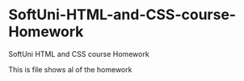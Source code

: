 # SoftUni-HTML-and-CSS-course-Homework
SoftUni HTML and CSS course Homework

This is file shows al of the homework
